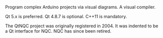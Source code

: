 Program complex Arduino projects via visual diagrams. A visual compiler.

Qt 5.x is preferred. Qt 4.8.7 is optional. C++11 is mandatory.

The QtNQC project was originally registered in 2004.
It was indented to be a Qt interface for NQC. NQC has since been retired.
